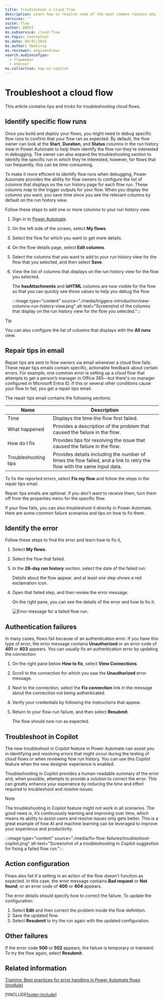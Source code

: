 ```yaml
---
title: Troubleshoot a cloud flow
description: Learn how to resolve some of the most common reasons why flows fail.
services: ''
suite: flow
author: DBEKI
ms.subservice: cloud-flow
ms.topic: conceptual
ms.date: 04/01/2025
ms.author: dbekirop
ms.reviewer: angieandrews
search.audienceType: 
  - flowmaker
  - enduser
ms.collection: bap-ai-copilot 
---
```


# Troubleshoot a cloud flow

This article contains tips and tricks for troubleshooting cloud flows.

## Identify specific flow runs

Once you build and deploy your flows, you might need to debug specific flow runs to confirm that your flow ran as expected. By default, the flow owner can look at the **Start**, **Duration**, and **Status** columns in the run history view in Power Automate to help them identify the flow run they're interested in debugging. The owner can also expand the troubleshooting section to identify the specific run in which they're interested, however, for flows that run frequently, this can be time-consuming.

To make it more efficient to identify flow runs when debugging, Power Automate provides the ability for flow owners to configure the list of columns that displays on the run history page for each flow run. These columns map to the trigger outputs for your flow. When you display the columns you want, you save time since you see the relevant columns by default on the run history view.

Follow these steps to add one or more columns to your run history view.

1. Sign in to [Power Automate](https://make.powerautomate.com).
1. On the left side of the screen, select **My flows**.
1. Select the flow for which you want to get more details.
1. On the flow details page, select **Edit columns**.
1. Select the columns that you want to add to your run history view for the flow that you selected, and then select **Save**.
1. View the list of columns that displays on the run history view for the flow you selected.

   The **hasAttachments** and **isHTML** columns are now visible for the flow so that you can quickly see those values to help you debug the flow.

    :::image type="content" source="./media/triggers-introduction/new-columns-run-history-view.png" alt-text="Screenshot of the columns that display on the run history view for the flow you selected.":::

> [!TIP]
> You can also configure the list of columns that displays with the **All runs** view.

## Repair tips in email

Repair tips are sent to flow owners via email whenever a cloud flow fails. These repair tips emails contain specific, actionable feedback about certain errors. For example, one common error is setting up a cloud flow that attempts to get a person’s manager in Office 365&mdash;but there's no manager configured in Microsoft Entra ID. If this or several other conditions cause your flow to fail, you get a repair tips email.

The repair tips email contains the following sections:

|Name|Description|
|--- |---|
|Time |Displays the time the flow first failed.|
|What happened|Provides a description of the problem that caused the failure in the flow.|
|How do I fix |Provides tips for resolving the issue that caused the failure in the flow.|
|Troubleshooting tips |Provides details including the number of times the flow failed, and a link to retry the flow with the same input data.|

To fix the reported errors, select **Fix my flow** and follow the steps in the repair tips email.

Repair tips emails are optional. If you don't want to receive them, turn them off from the properties menu for the specific flow.

If your flow fails, you can also troubleshoot it directly in Power Automate. Here are some common failure scenarios and tips on how to fix them.

## Identify the error

Follow these steps to find the error and learn how to fix it,

1. Select **My flows**.
1. Select the flow that failed.
1. In the **28-day run history** section, select the date of the failed run.

   Details about the flow appear, and at least one step shows a red exclamation icon.

1. Open that failed step, and then review the error message.

   On the right pane, you can see the details of the error and how to fix it.

   ![Error message for a failed flow run.](./media/fix-flow-failures/identify-error.png)

## Authentication failures

In many cases, flows fail because of an authentication error. If you have this type of error, the error message contains **Unauthorized** or an error code of **401** or **403** appears. You can usually fix an authentication error by updating the connection:

1. On the right pane below **How to fix**, select **View Connections**.
1. Scroll to the connection for which you saw the **Unauthorized** error message.
1. Next to the connection, select the **Fix connection** link in the message about the connection not being authenticated.
1. Verify your credentials by following the instructions that appear.
1. Return to your flow-run failure, and then select **Resubmit**.

    The flow should now run as expected.

## Troubleshoot in Copilot

The new troubleshoot in Copilot feature in Power Automate can assist you in identifying and resolving errors that might occur during the testing of cloud flows or when reviewing flow run history. You can use this Copilot feature when the new designer experience is enabled.

Troubleshooting in Copilot provides a human-readable summary of the error and, when possible, attempts to provide a solution to correct the error. This can greatly enhance your experience by reducing the time and effort required to troubleshoot and resolve issues.

> [!NOTE]
> The troubleshooting in Copilot feature might not work in all scenarios. The good news is, it’s continuously learning and improving over time, which means its ability to assist users and resolve issues only gets better. This is a great example of how AI and machine learning can be leveraged to improve your experience and productivity.

:::image type="content" source="./media/fix-flow-failures/troubleshoot-copilot.png" alt-text="Screenshot of a troubleshooting in Copilot suggestion for fixing a failed flow run.":::

## Action configuration

Flows also fail if a setting in an action of the flow doesn't function as expected. In this case, the error message contains **Bad request** or **Not found**, or an error code of **400** or **404** appears.

The error details should specify how to correct the failure. To update the configuration:

1. Select **Edit** and then correct the problem inside the flow definition.
1. Save the updated flow.
1. Select **Resubmit** to try the run again with the updated configuration.

## Other failures

If the error code **500** or **502** appears, the failure is temporary or transient. To try the flow again, select **Resubmit**.

## Related information

[Training: Best practices for error handling in Power Automate flows (module)](/training/modules/error-handling/)

[!INCLUDE[footer-include](includes/footer-banner.md)]
